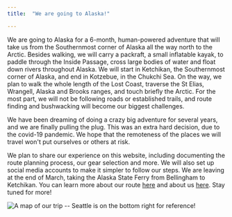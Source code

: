 ```yaml
---
title:  "We are going to Alaska!"

---
```

We are going to Alaska for a 6-month, human-powered adventure that will take us from the Southernmost corner of Alaska all the way north to the Arctic. Besides walking, we will carry a packraft, a small inflatable kayak, to paddle through the Inside Passage, cross large bodies of water and float down rivers throughout Alaska. We will start in Ketchikan, the Southernmost corner of Alaska, and end in Kotzebue, in the Chukchi Sea. On the way, we plan to walk the whole length of the Lost Coast, traverse the St Elias, Wrangell, Alaska and Brooks ranges, and touch briefly the Arctic. For the most part, we will not be following roads or established trails, and route finding and bushwacking will become our biggest challenges.

We have been dreaming of doing a crazy big adventure for several years, and we are finally pulling the plug. This was an extra hard decision, due to the covid-19 pandemic. We hope that the remoteness of the places we will travel won't put ourselves or others at risk. 

We plan to share our experience on this website, including documenting the route planning process, our gear selection and more. We will also set up social media accounts to make it simpler to follow our steps. We are leaving at the end of March, taking the Alaska State Ferry from Bellingham to Ketchikan. You can learn more about our route [here](/route) and about us [here](/about). Stay tuned for more!

![A map of our trip -- Seattle is on the bottom right for reference!](/assets/images/route/google_earth_map.jpg)
